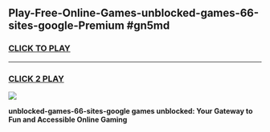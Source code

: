 
## Play-Free-Online-Games-unblocked-games-66-sites-google-Premium #gn5md
<h3>
<a href="https://premium.freeplayer.one?title=unblocked-games-66-sites-google&ref=8M">CLICK TO PLAY</a></h3>
<hr>

<h3>
<a href="https://premium.freeplayer.one?title=unblocked-games-66-sites-google&ref=8M">CLICK 2 PLAY</a>
  
</h3>

<a href="https://premium.freeplayer.one?title=unblocked-games-66-sites-google&ref=8M"><img src="https://clearcache.store/games.png"></a>


**unblocked-games-66-sites-google games unblocked: Your Gateway to Fun and Accessible Online Gaming**
